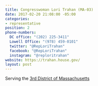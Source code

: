 ```yaml
---
title: Congresswoman Lori Trahan (MA-03)
date: 2017-02-20 21:08:00 -05:00
categories:
- representative
position: 2
phone-numbers:
  DC office: "(202) 225-3411"
  Lowell Office: "(978) 459-0101"
  twitter: "@RepLoriTrahan"
  facebook: "@RepLoriTrahan"
  instagram: "@reploritrahan"
website: https://trahan.house.gov/
layout: post
---
```


Serving the [3rd District of Massachusetts](https://trahan.house.gov/)